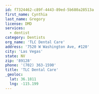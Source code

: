```yaml
---
id: f7324462-c89f-4443-89ed-5b680a28513a
first_name: Cynthia
last_name: Gregory
license: DMD
services:
  - dentist
category: Dentists
org_name: 'TLC Dental Care'
address: '7520 W Washington Ave, #120'
city: 'Las Vegas'
state: NV
zip: '89128'
phone: '(702) 363-1590'
title: 'TLC Dental Care'
_geoloc:
  lat: 36.1811
  lng: -115.199
---
```

